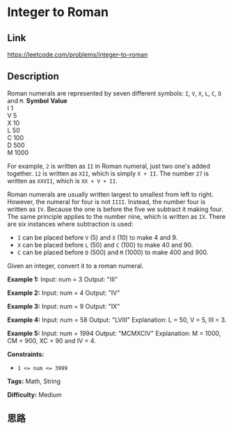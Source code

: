 # Integer to Roman

## Link

https://leetcode.com/problems/integer-to-roman


## Description

Roman numerals are represented by seven different symbols: `I`, `V`, `X`, `L`,
`C`, `D` and `M`.
            **Symbol**       **Value**    
            I             1    
            V             5    
            X             10    
            L             50    
            C             100    
            D             500    
            M             1000

For example, `2` is written as `II` in Roman numeral, just two one's added
together. `12` is written as `XII`, which is simply `X + II`. The number `27`
is written as `XXVII`, which is `XX + V + II`.

Roman numerals are usually written largest to smallest from left to right.
However, the numeral for four is not `IIII`. Instead, the number four is
written as `IV`. Because the one is before the five we subtract it making
four. The same principle applies to the number nine, which is written as `IX`.
There are six instances where subtraction is used:

  * `I` can be placed before `V` (5) and `X` (10) to make 4 and 9. 
  * `X` can be placed before `L` (50) and `C` (100) to make 40 and 90. 
  * `C` can be placed before `D` (500) and `M` (1000) to make 400 and 900.

Given an integer, convert it to a roman numeral.



**Example 1:**
            Input: num = 3    Output: "III"    

**Example 2:**
            Input: num = 4    Output: "IV"    

**Example 3:**
            Input: num = 9    Output: "IX"    

**Example 4:**
            Input: num = 58    Output: "LVIII"    Explanation: L = 50, V = 5, III = 3.    

**Example 5:**
            Input: num = 1994    Output: "MCMXCIV"    Explanation: M = 1000, CM = 900, XC = 90 and IV = 4.    



**Constraints:**

  * `1 <= num <= 3999`


**Tags:** Math, String

**Difficulty:** Medium

## 思路

[title]: https://leetcode.com/problems/integer-to-roman
